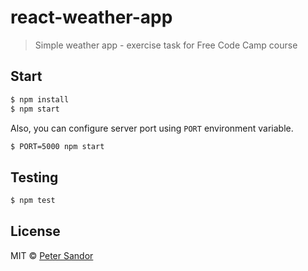 # react-weather-app

> Simple weather app - exercise task for Free Code Camp course

## Start

```sh
$ npm install
$ npm start
```

Also, you can configure server port using `PORT` environment variable.

```sh
$ PORT=5000 npm start
```

## Testing

```sh
$ npm test
```

## License

MIT © [Peter Sandor](https://petersandor.name)
